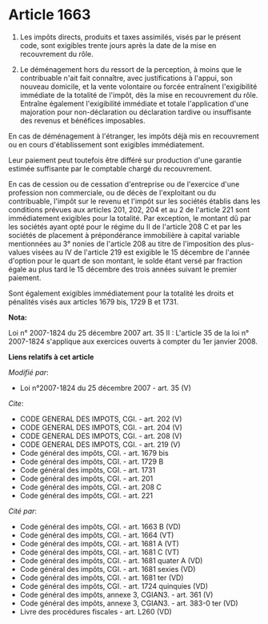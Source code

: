 # Article 1663

1. Les impôts directs, produits et taxes assimilés, visés par le présent code, sont exigibles trente jours après la date de
la mise en recouvrement du rôle. 

2. Le déménagement hors du ressort de la perception, à moins que le contribuable n'ait fait connaître, avec justifications à
l'appui, son nouveau domicile, et la vente volontaire ou forcée entraînent l'exigibilité immédiate de la totalité de l'impôt,
dès la mise en recouvrement du rôle. Entraîne également l'exigibilité immédiate et totale l'application d'une majoration pour
non-déclaration ou déclaration tardive ou insuffisante des revenus et bénéfices imposables. 

En cas de déménagement à l'étranger, les impôts déjà mis en recouvrement ou en cours d'établissement sont exigibles
immédiatement. 

Leur paiement peut toutefois être différé sur production d'une garantie estimée suffisante par le comptable chargé du
recouvrement. 

En cas de cession ou de cessation d'entreprise ou de l'exercice d'une profession non commerciale, ou de décès de l'exploitant
ou du contribuable, l'impôt sur le revenu et l'impôt sur les sociétés établis dans les conditions prévues aux articles 201,
202, 204 et au 2 de l'article 221 sont immédiatement exigibles pour la totalité. Par exception, le montant dû par les
sociétés ayant opté pour le régime du II de l'article 208 C et par les sociétés de placement à prépondérance immobilière à
capital variable mentionnées au 3° nonies de l'article 208 au titre de l'imposition des plus-values visées au IV de l'article
219 est exigible le 15 décembre de l'année d'option pour le quart de son montant, le solde étant versé par fraction égale au
plus tard le 15 décembre des trois années suivant le premier paiement. 

Sont également exigibles immédiatement pour la totalité les droits et pénalités visés aux articles 1679 bis, 1729 B et 1731.

**Nota:**

Loi n° 2007-1824 du 25 décembre 2007 art. 35 II : L'article 35 de la loi n° 2007-1824 s'applique aux exercices ouverts à
compter du 1er janvier 2008.

**Liens relatifs à cet article**

_Modifié par_:

  - Loi n°2007-1824 du 25 décembre 2007 - art. 35 (V)

_Cite_:

  - CODE GENERAL DES IMPOTS, CGI. - art. 202 (V)
  - CODE GENERAL DES IMPOTS, CGI. - art. 204 (V)
  - CODE GENERAL DES IMPOTS, CGI. - art. 208 (V)
  - CODE GENERAL DES IMPOTS, CGI. - art. 219 (V)
  - Code général des impôts, CGI. - art. 1679 bis
  - Code général des impôts, CGI. - art. 1729 B
  - Code général des impôts, CGI. - art. 1731
  - Code général des impôts, CGI. - art. 201
  - Code général des impôts, CGI. - art. 208 C
  - Code général des impôts, CGI. - art. 221

_Cité par_:

  - Code général des impôts, CGI. - art. 1663 B (VD)
  - Code général des impôts, CGI. - art. 1664 (VT)
  - Code général des impôts, CGI. - art. 1681 A (VT)
  - Code général des impôts, CGI. - art. 1681 C (VT)
  - Code général des impôts, CGI. - art. 1681 quater A (VD)
  - Code général des impôts, CGI. - art. 1681 sexies (VD)
  - Code général des impôts, CGI. - art. 1681 ter (VD)
  - Code général des impôts, CGI. - art. 1724 quinquies (VD)
  - Code général des impôts, annexe 3, CGIAN3. - art. 361 (V)
  - Code général des impôts, annexe 3, CGIAN3. - art. 383-0 ter (VD)
  - Livre des procédures fiscales - art. L260 (VD)
